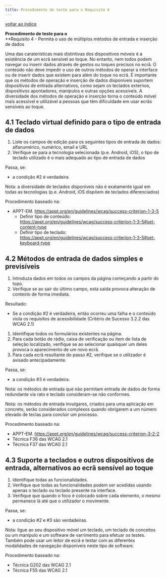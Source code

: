 ```yaml
---
title: Procedimento de teste para o Requisito 4 
---
```


[voltar ao índice](index.md)

**Procedimento de teste para o**<br>**Requisito 4 - Permita o uso de múltiplos métodos de entrada e inserção de dados

Uma das caraterísticas mais distintivas dos dispositivos móveis é a existência de um ecrã sensível ao toque. No entanto, nem todos podem navegar ou inserir dados através de gestos ou toques precisos no ecrã. O conteúdo não deve impedir o uso de outros métodos de operar a interface ou de inserir dados que existem para além do toque no ecrã. É importante que os métodos de operação e inserção de dados disponíveis suportem dispositivos de entrada alternativos, como sejam os teclados externos, dispositivos apontadores, manipulos e outras opções acessíveis. A diversidade dos métodos de operação e inserção torna o conteúdo móvel mais acessível e utilizável a pessoas que têm dificuldade em usar ecrãs sensíveis ao toque.

## 4.1 Teclado virtual definido para o tipo de entrada de dados

1. Liste os campos de edição para os seguintes tipos de entrada de dados: alfanumérico, numérico, email e URL
2. Verifique se para a tecnologia selecionada (p.e. Android, iOS), o tipo de teclado utilizado é o mais adequado ao tipo de entrada de dados

Passa, se:

- a condição #2 é verdadeira

Nota: a diversidade de teclados disponíveis não é exatamente igual em todas as tecnologias (p.e. Android, iOS dispõem de teclados diferenciados)

Procedimento baseado na:

- APPT-EM. https://appt.org/en/guidelines/wcag/success-criterion-1-3-5
  - Definir tipo de conteúdo: https://appt.org/en/guidelines/wcag/success-criterion-1-3-5#set-content-type
  - Definir tipo de teclado: https://appt.org/en/guidelines/wcag/success-criterion-1-3-5#set-keyboard-type

## 4.2 Métodos de entrada de dados simples e previsíveis

1. Introduza dados em todos os campos da página começando a partir do topo.
2. Verifique se ao sair do último campo, esta saída provoca alteração de contexto de forma imediata.

Resultado:

- Se a condição #2 é verdadeira, então ocorreu uma falha e o conteúdo viola os requisitos de acessibilidade (Critério de Sucesso 3.2.2 das WCAG 2.1)

1. Identifique todos os formulários existentes na página.
2. Para cada botão de rádio, caixa de verificação ou item de lista de seleção localizado, verifique se ao selecionar quaisquer um deles provoca o aparecimento de um novo ecrã.
3. Para cada ecrã resultante do passo #2, verifique se o utilizador é avisado antecipadamente.

Passa, se:

- a condição #3 é verdadeira.

Nota: os métodos de entrada que não permitam entrada de dados de forma redundante via rato e teclado consideram-se não conformes.

Nota: os métodos de entrada invulgares, criados para uma aplicação em concreto, serão considerados complexos quando obrigarem a um número elevado de teclas para concluir um processo. 

Procedimento baseado na:

- APPT-EM. https://appt.org/en/guidelines/wcag/success-criterion-3-2-2
- Técnica F36 das WCAG 2.1
- Técnica F37 das WCAG 2.1

## 4.3 Suporte a teclados e outros dispositivos de entrada, alternativos ao ecrã sensível ao toque

1. Identifique todas as funcionalidades.
2. Verifique que todas as funcionalidades podem ser acedidas usando apenas o teclado ou teclado presente na interface.
3. Verifique que quando o foco é colocado sobre cada elemento, o mesmo permanece lá até que o utilizador o movimente.


Passa, se:

- a condição #2 e #3 são verdadeiras.

Nota: ligue ao seu dispositivo móvel um teclado, um teclado de conceitos ou um manipulo e um software de varrimento para efetuar os testes. Também pode usar um leitor de ecrã e testar com as diferentes modalidades de navegação disponíveis neste tipo de software.

Procedimento baseado na:

- Técnica G202 das WCAG 2.1
- Técnica F55 das WCAG 2.1
